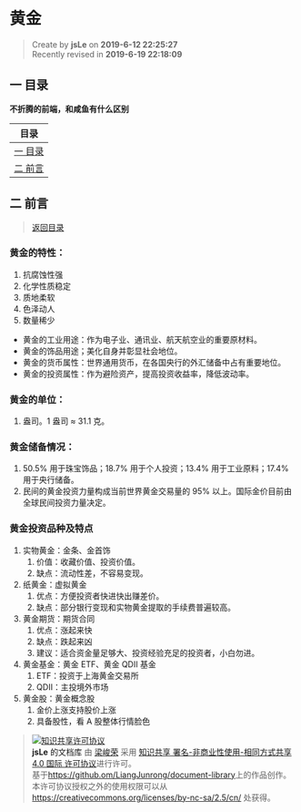 # 黄金

> Create by **jsLe** on **2019-6-12 22:25:27**  
> Recently revised in **2019-6-19 22:18:09**

## <a name="chapter-one" id="chapter-one">一 目录</a>

**不折腾的前端，和咸鱼有什么区别**

| 目录                                                                               |
| ---------------------------------------------------------------------------------- |
| [一 目录](#chapter-one)                                                            |
| <a name="catalog-chapter-two" id="catalog-chapter-two"></a>[二 前言](#chapter-two) |

## <a name="chapter-two" id="chapter-two">二 前言</a>

> [返回目录](#chapter-one)

### 黄金的特性：

1. 抗腐蚀性强
2. 化学性质稳定
3. 质地柔软
4. 色泽动人
5. 数量稀少

- 黄金的工业用途：作为电子业、通讯业、航天航空业的重要原材料。
- 黄金的饰品用途；美化自身并彰显社会地位。
- 黄金的货币属性：世界通用货币，在各国央行的外汇储备中占有重要地位。
- 黄金的投资属性：作为避险资产，提高投资收益率，降低波动率。

### 黄金的单位：

1. 盎司。1 盎司 ≈ 31.1 克。

### 黄金储备情况：

1. 50.5% 用于珠宝饰品；18.7% 用于个人投资；13.4% 用于工业原料；17.4% 用于央行储备。
2. 民间的黄金投资力量构成当前世界黄金交易量的 95% 以上。国际金价目前由全球民间投资力量决定。

### 黄金投资品种及特点

1. 实物黄金：金条、金首饰
   1. 价值：收藏价值、投资价值。
   2. 缺点：流动性差，不容易变现。
2. 纸黄金：虚拟黄金
   1. 优点：方便投资者快进快出赚差价。
   2. 缺点：部分银行变现和实物黄金提取的手续费普遍较高。
3. 黄金期货：期货合同
   1. 优点：涨起来快
   2. 缺点：跌起来凶
   3. 建议：适合资金量足够大、投资经验充足的投资者，小白勿进。
4. 黄金基金：黄金 ETF、黄金 QDII 基金
   1. ETF：投资于上海黄金交易所
   2. QDII：主投境外市场
5. 黄金股：黄金概念股
   1. 金价上涨支持股价上涨
   2. 具备股性，看 A 股整体行情脸色

> <a rel="license" href="http://creativecommons.org/licenses/by-nc-sa/4.0/"><img alt="知识共享许可协议" style="border-width:0" src="https://i.creativecommons.org/l/by-nc-sa/4.0/88x31.png" /></a><br /><a xmlns:dct="http://purl.org/dc/terms/" property="dct:title">**jsLe** 的文档库</a> 由 <a xmlns:cc="http://creativecommons.org/ns#" href="https://github.com/LiangJunrong/document-library" property="cc:attributionName" rel="cc:attributionURL">梁峻荣</a> 采用 <a rel="license" href="http://creativecommons.org/licenses/by-nc-sa/4.0/">知识共享 署名-非商业性使用-相同方式共享 4.0 国际 许可协议</a>进行许可。<br />基于<a xmlns:dct="http://purl.org/dc/terms/" href="https://github.com/LiangJunrong/document-library" rel="dct:source">https://github.om/LiangJunrong/document-library</a>上的作品创作。<br />本许可协议授权之外的使用权限可以从 <a xmlns:cc="http://creativecommons.org/ns#" href="https://creativecommons.org/licenses/by-nc-sa/2.5/cn/" rel="cc:morePermissions">https://creativecommons.org/licenses/by-nc-sa/2.5/cn/</a> 处获得。
